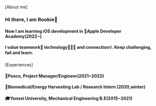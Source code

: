 [About me]
### Hi there, I am Rookie👋
#### Now I am learning iOS development in 🍎Apple Developer Academy(2022~)
#### I value teamwork🤝 technology👨🏻‍💻 and connection💡. Keep challenging, fail and learn.

### 
[Experiences]
#### 🏢Posco, Project Manager/Engineer(2021~2022)
#### 🔬Biomedical/Energy Harvesting Lab / Research Intern (2020,winter)
#### 🎓Yonsei University, Mechanical Engineering B.E(2015~2021)

<!--
**Rookie0031/Rookie0031** is a ✨ _special_ ✨ repository because its `README.md` (this file) appears on your GitHub profile.

Here are some ideas to get you started:

- 🔭 I’m currently working on ...
- 🌱 I’m currently learning ...
- 👯 I’m looking to collaborate on ...
- 🤔 I’m looking for help with ...
- 💬 Ask me about ...
- 📫 How to reach me: ...dqw
- 😄 Pronouns: ...
- ⚡ Fun fact: ...
-->
